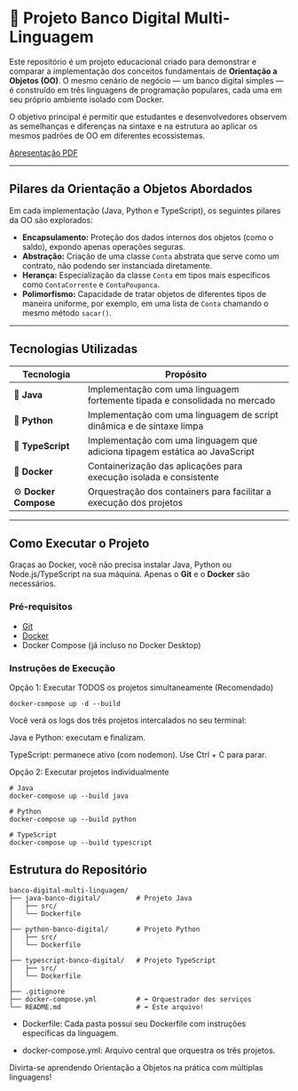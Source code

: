 # 🏦 Projeto Banco Digital Multi-Linguagem

Este repositório é um projeto educacional criado para demonstrar e comparar a implementação dos conceitos fundamentais de **Orientação a Objetos (OO)**. O mesmo cenário de negócio — um banco digital simples — é construído em três linguagens de programação populares, cada uma em seu próprio ambiente isolado com Docker.

O objetivo principal é permitir que estudantes e desenvolvedores observem as semelhanças e diferenças na sintaxe e na estrutura ao aplicar os mesmos padrões de OO em diferentes ecossistemas.

 [Apresentação PDF](https://github.com/Kensei-CyberSec-Lab/aula-de-oo/blob/main/Aula-Pratica-Orientacao-a-Objetos-com-Java-Python-e-TypeScript-Construindo-um-Banco-Digital-com-Dock.pdf)

---

## Pilares da Orientação a Objetos Abordados

Em cada implementação (Java, Python e TypeScript), os seguintes pilares da OO são explorados:

- **Encapsulamento:** Proteção dos dados internos dos objetos (como o saldo), expondo apenas operações seguras.
- **Abstração:** Criação de uma classe `Conta` abstrata que serve como um contrato, não podendo ser instanciada diretamente.
- **Herança:** Especialização da classe `Conta` em tipos mais específicos como `ContaCorrente` e `ContaPoupanca`.
- **Polimorfismo:** Capacidade de tratar objetos de diferentes tipos de maneira uniforme, por exemplo, em uma lista de `Conta` chamando o mesmo método `sacar()`.

---

## Tecnologias Utilizadas

| Tecnologia    | Propósito                                                                 |
|---------------|---------------------------------------------------------------------------|
| 🐘 **Java**    | Implementação com uma linguagem fortemente tipada e consolidada no mercado |
| 🐍 **Python**  | Implementação com uma linguagem de script dinâmica e de sintaxe limpa     |
| 🔷 **TypeScript** | Implementação com uma linguagem que adiciona tipagem estática ao JavaScript |
| 🐳 **Docker**  | Containerização das aplicações para execução isolada e consistente        |
| ⚙️ **Docker Compose** | Orquestração dos containers para facilitar a execução dos projetos     |

---

## Como Executar o Projeto

Graças ao Docker, você não precisa instalar Java, Python ou Node.js/TypeScript na sua máquina. Apenas o **Git** e o **Docker** são necessários.

### Pré-requisitos

- [Git](https://git-scm.com/)
- [Docker](https://www.docker.com/)
- Docker Compose (já incluso no Docker Desktop)


### Instruções de Execução
Opção 1: Executar TODOS os projetos simultaneamente (Recomendado)
```
docker-compose up -d --build
```
Você verá os logs dos três projetos intercalados no seu terminal:

Java e Python: executam e finalizam.

TypeScript: permanece ativo (com nodemon). Use Ctrl + C para parar.

Opção 2: Executar projetos individualmente
```
# Java
docker-compose up --build java

# Python
docker-compose up --build python

# TypeScript
docker-compose up --build typescript
```

## Estrutura do Repositório
```
banco-digital-multi-linguagem/
├── java-banco-digital/         # Projeto Java
│   ├── src/
│   └── Dockerfile
│
├── python-banco-digital/       # Projeto Python
│   ├── src/
│   └── Dockerfile
│
├── typescript-banco-digital/   # Projeto TypeScript
│   ├── src/
│   └── Dockerfile
│
├── .gitignore
├── docker-compose.yml          # ⬅ Orquestrador dos serviços
└── README.md                   # ⬅ Este arquivo!
```
* Dockerfile: Cada pasta possui seu Dockerfile com instruções específicas da linguagem.

* docker-compose.yml: Arquivo central que orquestra os três projetos.

Divirta-se aprendendo Orientação a Objetos na prática com múltiplas linguagens!
